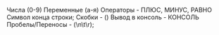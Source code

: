 Числа (0-9)
Переменные (а-я)
Операторы - ПЛЮС, МИНУС, РАВНО
Символ конца строки;
Скобки - ()
Вывод в консоль - КОНСОЛЬ
Пробелы/Переносы - (\n\t\r);
